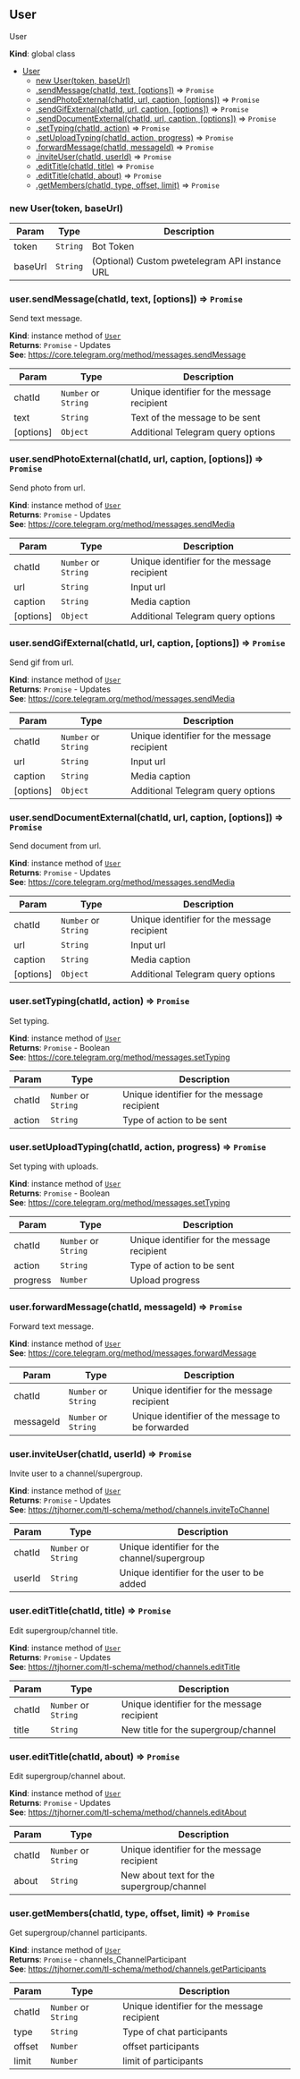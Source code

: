 <a name="User"></a>

## User
User

**Kind**: global class  

* [User](#User)
    * [new User(token, baseUrl)](#new_User_new)
    * [.sendMessage(chatId, text, [options])](#User+sendMessage) ⇒ <code>Promise</code>
    * [.sendPhotoExternal(chatId, url, caption, [options])](#User+sendPhotoExternal) ⇒ <code>Promise</code>
    * [.sendGifExternal(chatId, url, caption, [options])](#User+sendGifExternal) ⇒ <code>Promise</code>
    * [.sendDocumentExternal(chatId, url, caption, [options])](#User+sendDocumentExternal) ⇒ <code>Promise</code>
    * [.setTyping(chatId, action)](#User+setTyping) ⇒ <code>Promise</code>
    * [.setUploadTyping(chatId, action, progress)](#User+setUploadTyping) ⇒ <code>Promise</code>
    * [.forwardMessage(chatId, messageId)](#User+forwardMessage) ⇒ <code>Promise</code>
    * [.inviteUser(chatId, userId)](#User+inviteUser) ⇒ <code>Promise</code>
    * [.editTitle(chatId, title)](#User+editTitle) ⇒ <code>Promise</code>
    * [.editTitle(chatId, about)](#User+editTitle) ⇒ <code>Promise</code>
    * [.getMembers(chatId, type, offset, limit)](#User+getMembers) ⇒ <code>Promise</code>

<a name="new_User_new"></a>

### new User(token, baseUrl)

| Param | Type | Description |
| --- | --- | --- |
| token | <code>String</code> | Bot Token |
| baseUrl | <code>String</code> | (Optional) Custom pwetelegram API instance URL |

<a name="User+sendMessage"></a>

### user.sendMessage(chatId, text, [options]) ⇒ <code>Promise</code>
Send text message.

**Kind**: instance method of <code>[User](#User)</code>  
**Returns**: <code>Promise</code> - Updates  
**See**: https://core.telegram.org/method/messages.sendMessage  

| Param | Type | Description |
| --- | --- | --- |
| chatId | <code>Number</code> or <code>String</code> | Unique identifier for the message recipient |
| text | <code>String</code> | Text of the message to be sent |
| [options] | <code>Object</code> | Additional Telegram query options |

<a name="User+sendPhotoExternal"></a>

### user.sendPhotoExternal(chatId, url, caption, [options]) ⇒ <code>Promise</code>
Send photo from url.

**Kind**: instance method of <code>[User](#User)</code>  
**Returns**: <code>Promise</code> - Updates  
**See**: https://core.telegram.org/method/messages.sendMedia  

| Param | Type | Description |
| --- | --- | --- |
| chatId | <code>Number</code> or <code>String</code> | Unique identifier for the message recipient |
| url | <code>String</code> | Input url |
| caption | <code>String</code> | Media caption |
| [options] | <code>Object</code> | Additional Telegram query options |

<a name="User+sendGifExternal"></a>

### user.sendGifExternal(chatId, url, caption, [options]) ⇒ <code>Promise</code>
Send gif from url.

**Kind**: instance method of <code>[User](#User)</code>  
**Returns**: <code>Promise</code> - Updates  
**See**: https://core.telegram.org/method/messages.sendMedia  

| Param | Type | Description |
| --- | --- | --- |
| chatId | <code>Number</code> or <code>String</code> | Unique identifier for the message recipient |
| url | <code>String</code> | Input url |
| caption | <code>String</code> | Media caption |
| [options] | <code>Object</code> | Additional Telegram query options |

<a name="User+sendDocumentExternal"></a>

### user.sendDocumentExternal(chatId, url, caption, [options]) ⇒ <code>Promise</code>
Send document from url.

**Kind**: instance method of <code>[User](#User)</code>  
**Returns**: <code>Promise</code> - Updates  
**See**: https://core.telegram.org/method/messages.sendMedia  

| Param | Type | Description |
| --- | --- | --- |
| chatId | <code>Number</code> or <code>String</code> | Unique identifier for the message recipient |
| url | <code>String</code> | Input url |
| caption | <code>String</code> | Media caption |
| [options] | <code>Object</code> | Additional Telegram query options |

<a name="User+setTyping"></a>

### user.setTyping(chatId, action) ⇒ <code>Promise</code>
Set typing.

**Kind**: instance method of <code>[User](#User)</code>  
**Returns**: <code>Promise</code> - Boolean  
**See**: https://core.telegram.org/method/messages.setTyping  

| Param | Type | Description |
| --- | --- | --- |
| chatId | <code>Number</code> or <code>String</code> | Unique identifier for the message recipient |
| action | <code>String</code> | Type of action to be sent |

<a name="User+setUploadTyping"></a>

### user.setUploadTyping(chatId, action, progress) ⇒ <code>Promise</code>
Set typing with uploads.

**Kind**: instance method of <code>[User](#User)</code>  
**Returns**: <code>Promise</code> - Boolean  
**See**: https://core.telegram.org/method/messages.setTyping  

| Param | Type | Description |
| --- | --- | --- |
| chatId | <code>Number</code> or <code>String</code> | Unique identifier for the message recipient |
| action | <code>String</code> | Type of action to be sent |
| progress | <code>Number</code> | Upload progress |

<a name="User+forwardMessage"></a>

### user.forwardMessage(chatId, messageId) ⇒ <code>Promise</code>
Forward text message.

**Kind**: instance method of <code>[User](#User)</code>  
**See**: https://core.telegram.org/method/messages.forwardMessage  

| Param | Type | Description |
| --- | --- | --- |
| chatId | <code>Number</code> or <code>String</code> | Unique identifier for the message recipient |
| messageId | <code>Number</code> or <code>String</code> | Unique identifier of the message to be forwarded |

<a name="User+inviteUser"></a>

### user.inviteUser(chatId, userId) ⇒ <code>Promise</code>
Invite user to a channel/supergroup.

**Kind**: instance method of <code>[User](#User)</code>  
**Returns**: <code>Promise</code> - Updates  
**See**: https://tjhorner.com/tl-schema/method/channels.inviteToChannel  

| Param | Type | Description |
| --- | --- | --- |
| chatId | <code>Number</code> or <code>String</code> | Unique identifier for the channel/supergroup |
| userId | <code>String</code> | Unique identifier for the user to be added |

<a name="User+editTitle"></a>

### user.editTitle(chatId, title) ⇒ <code>Promise</code>
Edit supergroup/channel title.

**Kind**: instance method of <code>[User](#User)</code>  
**Returns**: <code>Promise</code> - Updates  
**See**: https://tjhorner.com/tl-schema/method/channels.editTitle  

| Param | Type | Description |
| --- | --- | --- |
| chatId | <code>Number</code> or <code>String</code> | Unique identifier for the message recipient |
| title | <code>String</code> | New title for the supergroup/channel |

<a name="User+editTitle"></a>

### user.editTitle(chatId, about) ⇒ <code>Promise</code>
Edit supergroup/channel about.

**Kind**: instance method of <code>[User](#User)</code>  
**Returns**: <code>Promise</code> - Updates  
**See**: https://tjhorner.com/tl-schema/method/channels.editAbout  

| Param | Type | Description |
| --- | --- | --- |
| chatId | <code>Number</code> or <code>String</code> | Unique identifier for the message recipient |
| about | <code>String</code> | New about text for the supergroup/channel |

<a name="User+getMembers"></a>

### user.getMembers(chatId, type, offset, limit) ⇒ <code>Promise</code>
Get supergroup/channel participants.

**Kind**: instance method of <code>[User](#User)</code>  
**Returns**: <code>Promise</code> - channels_ChannelParticipant  
**See**: https://tjhorner.com/tl-schema/method/channels.getParticipants  

| Param | Type | Description |
| --- | --- | --- |
| chatId | <code>Number</code> or <code>String</code> | Unique identifier for the message recipient |
| type | <code>String</code> | Type of chat participants |
| offset | <code>Number</code> | offset participants |
| limit | <code>Number</code> | limit of participants |

